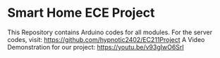 # Smart Home ECE Project

This Repository contains Arduino codes for all modules. For the server codes, visit: https://github.com/hypnotic2402/EC211Project
A Video Demonstration for our project: https://youtu.be/v93gIwO6SrI
